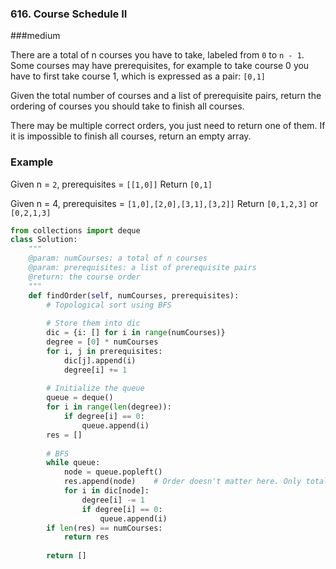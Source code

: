 ### 616. Course Schedule II

###medium

There are a total of n courses you have to take, labeled from `0` to `n - 1`.
Some courses may have prerequisites, for example to take course 0 you have to first take course 1, which is expressed as a pair: `[0,1]`

Given the total number of courses and a list of prerequisite pairs, return the ordering of courses you should take to finish all courses.

There may be multiple correct orders, you just need to return one of them. If it is impossible to finish all courses, return an empty array.

### Example

Given n = `2`, prerequisites = `[[1,0]]`
Return `[0,1]`

Given n = 4, prerequisites = `[1,0],[2,0],[3,1],[3,2]]`
Return `[0,1,2,3]` or `[0,2,1,3]`

```python
from collections import deque
class Solution:
    """
    @param: numCourses: a total of n courses
    @param: prerequisites: a list of prerequisite pairs
    @return: the course order
    """
    def findOrder(self, numCourses, prerequisites):
        # Topological sort using BFS
        
        # Store them into dic
        dic = {i: [] for i in range(numCourses)}
        degree = [0] * numCourses
        for i, j in prerequisites:
            dic[j].append(i)
            degree[i] += 1
            
        # Initialize the queue
        queue = deque()
        for i in range(len(degree)):
            if degree[i] == 0:
                queue.append(i)
        res = []
        
        # BFS
        while queue:
            node = queue.popleft()
            res.append(node)    # Order doesn't matter here. Only total count matter.
            for i in dic[node]:
                degree[i] -= 1
                if degree[i] == 0:
                    queue.append(i)
        if len(res) == numCourses:
            return res
            
        return []
                
```

